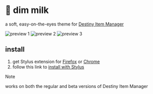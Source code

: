 # 🌌 dim milk

a soft, easy-on-the-eyes theme for [Destiny Item Manager](https://github.com/DestinyItemManager/DIM)

![preview 1](https://milkembers.github.io/DIM-milk/assets/preview1.png)
![preview 2](https://milkembers.github.io/DIM-milk/assets/preview2.png)
![preview 3](https://milkembers.github.io/DIM-milk/assets/preview3.png)

## install

1. get Stylus extension for [Firefox](https://addons.mozilla.org/en-US/firefox/addon/styl-us/) or [Chrome](https://chrome.google.com/webstore/detail/stylus/clngdbkpkpeebahjckkjfobafhncgmne)
2. follow this link to [install with Stylus](https://milkembers.github.io/DIM-milk/DIM-milk.user.css)
  
> [!NOTE]  
> works on both the regular and beta versions of Destiny Item Manager
